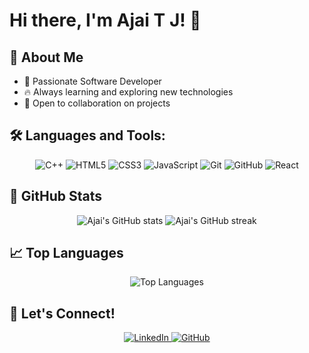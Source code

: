 # Hi there, I'm Ajai T J! 👋

## 🚀 About Me
- 🌱 Passionate Software Developer
- 🔥 Always learning and exploring new technologies
- 🤝 Open to collaboration on projects

## 🛠️ Languages and Tools:
<p align="center">
  <img src="https://img.shields.io/badge/C++-00599C?style=for-the-badge&logo=cplusplus&logoColor=white" alt="C++" />
  <img src="https://img.shields.io/badge/HTML5-E34F26?style=for-the-badge&logo=html5&logoColor=white" alt="HTML5" />
  <img src="https://img.shields.io/badge/CSS3-1572B6?style=for-the-badge&logo=css3&logoColor=white" alt="CSS3" />
  <img src="https://img.shields.io/badge/JavaScript-F7DF1E?style=for-the-badge&logo=javascript&logoColor=black" alt="JavaScript" />
  <img src="https://img.shields.io/badge/Git-F05032?style=for-the-badge&logo=git&logoColor=white" alt="Git" />
  <img src="https://img.shields.io/badge/GitHub-181717?style=for-the-badge&logo=github&logoColor=white" alt="GitHub" />
  <img src="https://img.shields.io/badge/React-61DAFB?style=for-the-badge&logo=react&logoColor=black" alt="React" />
</p>

## 🌟 GitHub Stats
<p align="center">
  <img src="https://github-readme-stats.vercel.app/api?username=ajaitj17&show_icons=true&theme=radical" alt="Ajai's GitHub stats" />
  <img src="https://github-readme-streak-stats.herokuapp.com/?user=ajaitj17&theme=radical" alt="Ajai's GitHub streak" />
</p>



## 📈 Top Languages
<p align="center">
  <img src="https://github-readme-stats.vercel.app/api/top-langs/?username=ajaitj17&layout=compact&theme=radical" alt="Top Languages" />
</p>




## 💬 Let's Connect!
<p align="center">
  <a href="https://www.linkedin.com/in/ajai-t-j-348b06228/">
    <img src="https://img.shields.io/badge/LinkedIn-0077B5?style=for-the-badge&logo=linkedin&logoColor=white" alt="LinkedIn" />
  </a>
  <a href="https://github.com/ajaitj17">
    <img src="https://img.shields.io/badge/GitHub-181717?style=for-the-badge&logo=github&logoColor=white" alt="GitHub" />
  </a>
</p>
